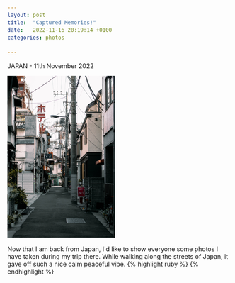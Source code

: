 ```yaml
---
layout: post
title:  "Captured Memories!"
date:   2022-11-16 20:19:14 +0100
categories: photos

---
```



JAPAN - 11th November 2022

<img src="myblog/assets/images/japan1.jpg" alt="" width="243px">
<img src="myblog/assets/images/japan2.jpg" alt="" width="243px">
<img src="myblog/assets/images/japan3.jpg" alt="" width="243px">

Now that I am back from Japan, I'd like to show everyone some photos I have taken during my trip there.
While walking along the streets of Japan, it gave off such a nice calm peaceful vibe.
{% highlight ruby %}
{% endhighlight %}